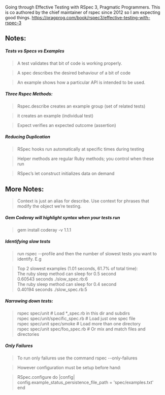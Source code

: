 Going through Effective Testing with RSpec 3, Pragmatic Programmers.
This is co authored by the chief maintainer of rspec since 2012 so I am expecting good things.
https://pragprog.com/book/rspec3/effective-testing-with-rspec-3

## Notes:

##### Tests vs Specs vs Examples
> A test validates that bit of code is working properly.

> A spec describes the desired behaviour of a bit of code

> An example shows how a particular API is intended to be used.

##### Three Rspec Methods:
> Rspec.describe creates an example group (set of related tests)

> it creates an example (individual test)

> Expect verifies an expected outcome (assertion)

##### Reducing Duplication
> RSpec hooks run automatically at specific times during testing

> Helper methods are regular Ruby methods; you control when these run

> RSpec’s let construct initializes data on demand

## More Notes:
> Context is just an alias for describe. Use context for phrases that modify the object we’re testing.

##### Gem Coderay will highlight syntax when your tests run
> gem install coderay -v 1.1.1

##### Identifying slow tests
> run rspec --profile and then the number of slowest tests you want to identify. E.g

> Top 2 slowest examples (1.01 seconds, 61.7% of total time):<br>
  The ruby sleep method can sleep for 0.5 second<br>
    0.60543 seconds ./slow_spec.rb:6<br>
  The ruby sleep method can sleep for 0.4 second<br>
    0.40194 seconds ./slow_spec.rb:5

##### Narrowing down tests:
> rspec spec/unit # Load *_spec.rb in this dir and subdirs<br>
> rspec spec/unit/specific_spec.rb # Load just one spec file<br>
> rspec spec/unit spec/smoke # Load more than one directory<br>
> rspec spec/unit spec/foo_spec.rb # Or mix and match files and directories<br>

##### Only Failures

> To run only failures use the command rspec --only-failures

> However configuration must be setup before hand:

>RSpec.configure do |config|<br> config.example_status_persistence_file_path = 'spec/examples.txt'<br>
end
